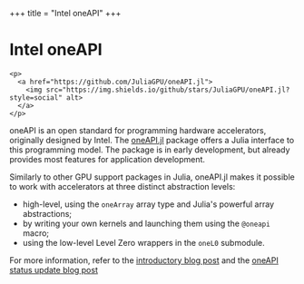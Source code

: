 +++
title = "Intel oneAPI"
+++

# Intel oneAPI

~~~
<p>
  <a href="https://github.com/JuliaGPU/oneAPI.jl">
    <img src="https://img.shields.io/github/stars/JuliaGPU/oneAPI.jl?style=social" alt>
  </a>
</p>
~~~

oneAPI is an open standard for programming hardware accelerators, originally designed by Intel. The [oneAPI.jl](https://github.com/JuliaGPU/oneAPI.jl) package offers a Julia interface to this programming model. The package is in early development, but already provides most features for application development.

Similarly to other GPU support packages in Julia, oneAPI.jl makes it possible to work with accelerators at three distinct abstraction levels:

- high-level, using the `oneArray` array type and Julia's powerful array abstractions;
- by writing your own kernels and launching them using the `@oneapi` macro;
- using the low-level Level Zero wrappers in the `oneL0` submodule.

For more information, refer to the [introductory blog post](/post/2020-11-05-oneapi_0.1/) and the [oneAPI status update blog post](https://juliagpu.org/post/2022-04-06-oneapi_update/)
